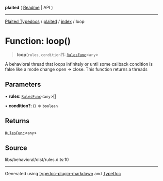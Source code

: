 **plaited** ( [Readme](../../README.md) \| API )

***

[Plaited Typedocs](../../../modules.md) / [plaited](../../modules.md) / [index](../README.md) / loop

# Function: loop()

> **loop**(`rules`, `condition`?): [`RulesFunc`](../type-aliases/RulesFunc.md)\<`any`\>

A behavioral thread that loops infinitely or until some callback condition is false
like a mode change open -> close. This function returns a threads

## Parameters

▪ **rules**: [`RulesFunc`](../type-aliases/RulesFunc.md)\<`any`\>[]

▪ **condition?**: () => `boolean`

## Returns

[`RulesFunc`](../type-aliases/RulesFunc.md)\<`any`\>

## Source

libs/behavioral/dist/rules.d.ts:10

***

Generated using [typedoc-plugin-markdown](https://www.npmjs.com/package/typedoc-plugin-markdown) and [TypeDoc](https://typedoc.org/)
